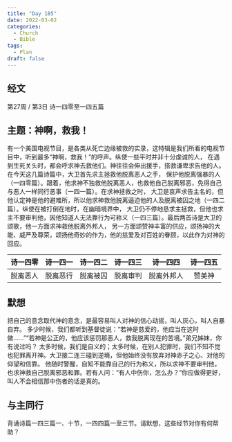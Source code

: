 ```yaml
---
title: "Day 185"
date: 2022-03-02
categories:
  - Church
  - Bible
tags:
  - Plan
draft: false
---
```


## 经文
第27周 / 第3日 诗一四零至一四五篇

## 主题：神啊，救我！
有一个美国电视节目，是各类从死亡边缘被救的实录，这特辑是我们所看的电视节目中，听到最多“神啊，救我！”的呼声。纵使一些平时并非十分虔诚的人，
在遇到生死关头时，都会呼求神去救他们。神往往会伸出援手，搭救谦卑求告他的人。在今天这几篇诗篇中，大卫首先求主拯救他脱离恶人之手，
保护他脱离强暴的人（一四零篇）。跟着，他求神不独救他脱离恶人，也救他自己脱离邪恶，免得自己与恶人一样同行恶事（一四一篇）。在求神拯救之时，
大卫是哀声求告主名的，但他认定神是他的避难所，所以他求神救他脱离逼迫他的人及脱离被囚之地（一四二篇）。纵使在被打倒在地时，在幽暗境界中，
大卫仍不停地恳求主拯救，但他也求主不要审判他，因他知道人无法靠行为可称义（一四三篇）。最后两首诗是大卫的颂歌，他一方面求神救他脱离外邦人，
另一方面颂赞神丰富的供应，颂扬神的大能、威严及尊荣，颂扬他奇妙的作为，他的慈爱及对百姓的眷顾，以此作为对神的回应。

|    诗一四零    |  诗一四一  |  诗一四二  |  诗一四三  |  诗一四四   |  诗一四五  |
|:----------:|:------:|:------:|:------:|:-------:|:------:|
|    脱离恶人    |  脱离恶行  |  脱离被囚  |  脱离审判  |  脱离外邦人  |  赞美神   |

## 默想
把自己的意念取代神的意念，是最容易叫人对神的信心动摇，叫人灰心，叫人自暴自弃。
多少时候，我们都听到基督徒说：“若神是慈爱的，他应当在这时做……”“若神是公正的，他应该惩罚那恶人，救我脱离现在的苦境。”弟兄姊妹，你有说过吗？
太多时候，我们是自义的；太多时候，在别人犯罪时，我们不知不觉也犯罪离开神。大卫接二连三碰到逆境，但他始终没有放弃对神赤子之心、对他的仰望和信靠。
他随时警醒，自知不能靠自己的行为称义，所以求神不要审判他，也求神救自己脱离邪恶和罪。若有人问：“有人中伤你，怎么办？”你应做得更好，
叫人不会相信那中伤者的话是真的。

## 与主同行
背诵诗篇一四三篇一、十节，一四四篇一至三节。请默想，这些经节对你有何帮助？

[//]: # (## 金句)


[comment]: <> (## 附录)

